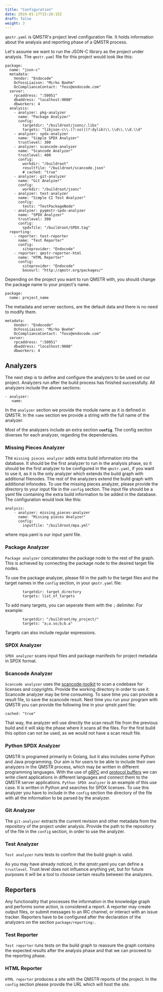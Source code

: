 ```yaml
---
title: "Configuration"
date: 2019-01-17T15:26:15Z
draft: false
weight: 3
---
```


`qmstr.yaml` is QMSTR's project level configuration file. It holds
information about the analysis and reporting phase of a QMSTR process.

Let's assume we want to run the JSON-C library as the project under analysis.
The `qmstr.yaml` file for this project would look like this:

``` 
package:
  name: "json-c"
  metadata:
    Vendor: "Endocode"
    OcFossLiaison: "Mirko Boehm"
    OcComplianceContact: "foss@endocode.com"
  server:
    rpcaddress: ":50051"
    dbaddress: "localhost:9080"
    dbworkers: 4
  analysis:
    - analyzer: pkg-analyzer
      name: "Package Analyzer"
      config:
        targetdir: "/buildroot/jsonc/.libs"
        targets: "libjson-c\\.(?:so)|(?:dylib)\\.\\d\\.\\d.\\d"
    - analyzer: spdx-analyzer
      name: "Simple SPDX Analyzer"
      trustlevel: 300
    - analyzer: scancode-analyzer
      name: "Scancode Analyzer"
      trustlevel: 400
      config:
        workdir: "/buildroot"
        resultfile: "/buildroot/scancode.json"
        # cached: "true"
    - analyzer: git-analyzer
      name: "Git Analyzer"
      config:
        workdir: "/buildroot/jsonc"
    - analyzer: test-analyzer
      name: "Simple CI Test Analyzer"
      config:
        tests: "TestPackageNode"
    - analyzer: pyqmstr-spdx-analyzer
      name: "SPDX Analyzer"
      trustlevel: 300
      config:
        spdxfile: "/buildroot/SPDX.tag"
  reporting:
    - reporter: test-reporter
      name: "Test Reporter"
      config:
        siteprovider: "Endocode"
    - reporter: qmstr-reporter-html
      name: "HTML Reporter"
      config:
        siteprovider: "Endocode"
        baseurl: "http://qmstr.org/packages/"

```

Depending on the project you want to run QMSTR with, you should change the package name to your project's name.

``` 
package:
  name: project_name
```

The metadata and server sections, are the default data and there is no need to modify them.

```
metadata:
    Vendor: "Endocode"
    OcFossLiaison: "Mirko Boehm"
    OcComplianceContact: "foss@endocode.com"
  server:
    rpcaddress: ":50051"
    dbaddress: "localhost:9080"
    dbworkers: 4
```

## Analyzers

The next step is to define and configure the analyzers to be used on our project.
Analyzers run after the build process has finished successfully.
All analyzers include the above sections:

``` 
- analyzer:
   name:
```

In the `analyzer` section we provide the module name as it is defined in QMSTR.
In the `name` section we provide a string with the full name of the analyzer.

Most of the analyzers include an extra section **`config`**. 
The config section diverses for each analyzer, regarding the dependencies.

### Missing Pieces Analyzer

The `missing pieces analyzer` adds extra build information into the database. 
It should be the first analyzer to run in the analysis phase, so it should
be the first analyzer to be configured in the `qmstr.yaml`, if you want to use it,
as it is the only analyzer which extends the build graph with additional filenodes.
The rest of the analyzers extend the build graph with additional infonodes.
To use the missing pieces analyzer, please provide the directory to your input file
in the `config` section. 
The input file should be a yaml file containing the extra build
information to be added in the database.
The configuration would look like this:

```
analysis:
    - analyzer: missing_pieces-analyzer
      name: "Missing pieces Analyzer"
      config:
        inputfile: "/buildroot/mpa.yml"
```

where mpa.yaml is our input yaml file.

### Package Analyzer

`Package analyzer` concatenates the package node to the rest of the graph. 
This is achieved by connecting the package node to the desired target file nodes.

To use the package analyzer, please fill in the path to the target files and 
the target names in the `config` section, in your `qmstr.yaml` file:

```
        targetdir: target_directory
        targets: list_of_targets
```

To add many targets, you can seperate them with the `;` delimiter. 
For example:

```
        targetdir: "/buildroot/my_project/"
        targets: "a;a.so;b;b.a"
```

Targets can also include regular expressions.

### SPDX Analyzer

`SPDX analyzer` scans input files and package manifests for project metadata 
in SPDX format.

### Scancode Analyzer

`Scancode analyzer` uses the [scancode-toolkit](https://github.com/nexB/scancode-toolkit) to
scan a codebase for licenses and copyrights. 
Provide the working directory in order to use it.
Scancode analyzer may be time consuming. To save time you can provide a result file, 
to save the scancode result. Next time you run
your program with QMSTR you can provide the following line in your qmstr.yaml file:
```
cached: "true"
```

That way, the analyzer will use directly the scan result file from the previous build and 
it will skip the phase where it scans all the files. For the first build this option can not 
be used, as we would not have a scan result file. 

### Python SPDX Analyzer

QMSTR is programed primarily in Golang, but it also includes some Python and Java programming. 
Our aim is for users to be able to include their own analyzers in the QMSTR process, which may 
be written in different programming languages. With the use of [gRPC](https://grpc.io) 
and [protocol buffers](https://developers.google.com/protocol-buffers/docs/overview) 
we can write client applications in different languages and connect them to the QMSTR server 
applications. 
`Python SPDX analyzer` is an example of this use case. It is written in Python and searches for 
SPDX licenses. 
To use this analyzer you have to include in the `config` section the directory 
of the file with all the information to be parsed by the analyzer. 


### Git Analyzer

The `git-analyzer` extracts the current revision and other metadata from the repository 
of the project under analysis.
Provide the path to the repository of the file in the `config` section, 
in order to use the analyzer. 

### Test Analyzer

`Test analyzer` runs tests to confirm that the build graph is valid. 


As you may have already noticed, in the qmstr.yaml you can define a `trustlevel`. 
Trust level does not influence anything yet, but for future purposes it will be a tool
to choose certain results between the analyzers.


## Reporters

Any functionality that processes the information in the knowledge graph and performs 
some action, is considered a report. A reporter may create output files, 
or submit messages to an IRC channel, or interact with an issue tracker.
Reporters have to be configured after the declaration of the analyzers on the section
`package/reporting:`.

### Test Reporter 

`Test reporter` runs tests on the build graph to reassure the graph contains the expected results 
after the analysis phase and that we can proceed to the reporting phase. 

### HTML Reporter 

`HTML reporter` produces a site with the QMSTR reports of the project.
In the `config` section please provide the URL which will host the site.
